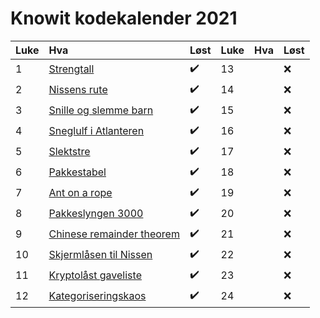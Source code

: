 # Knowit kodekalender 2021


Luke | Hva | Løst | Luke | Hva | Løst
:------------ | :------------- | :------------- | :------------ | :------------- | :-------------
 1 | [Strengtall](01.py) | :heavy_check_mark: | 13 |  | :x: 
 2 | [Nissens rute](02.py) | :heavy_check_mark: | 14 |  | :x:
 3 | [Snille og slemme barn](03.py) | :heavy_check_mark: | 15 |  | :x:
 4 | [Sneglulf i Atlanteren](04.py) | :heavy_check_mark: | 16 |  | :x:
 5 | [Slektstre](05.py) | :heavy_check_mark: | 17 |  | :x:
 6 | [Pakkestabel](06.py) | :heavy_check_mark: | 18 |  | :x:
 7 | [Ant on a rope](07.py) | :heavy_check_mark: | 19 |  | :x:
 8 | [Pakkeslyngen 3000](08.py) | :heavy_check_mark: | 20 |  | :x:
 9 | [Chinese remainder theorem](09.py) | :heavy_check_mark: | 21 |  | :x:
10 | [Skjermlåsen til Nissen](10.py) | :heavy_check_mark: | 22 |  | :x:
11 | [Kryptolåst gaveliste](11.py) | :heavy_check_mark: | 23 |  | :x:
12 | [Kategoriseringskaos](12.py) | :heavy_check_mark: | 24 |  | :x:
